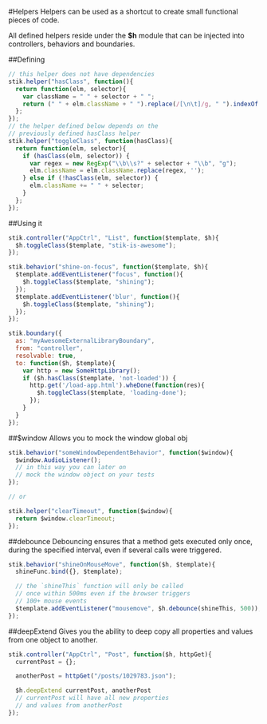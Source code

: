 #Helpers
Helpers can be used as a shortcut to create small functional pieces of code.

All defined helpers reside under the **$h** module that can be injected into controllers, behaviors and boundaries.

##Defining
```javascript
// this helper does not have dependencies
stik.helper("hasClass", function(){
  return function(elm, selector){
    var className = " " + selector + " ";
    return (" " + elm.className + " ").replace(/[\n\t]/g, " ").indexOf(className) > -1;
  };
});
// the helper defined below depends on the
// previously defined hasClass helper
stik.helper("toggleClass", function(hasClass){
  return function(elm, selector){
    if (hasClass(elm, selector)) {
      var regex = new RegExp("\\b\\s?" + selector + "\\b", "g");
      elm.className = elm.className.replace(regex, '');
    } else if (!hasClass(elm, selector)) {
      elm.className += " " + selector;
    }
  };
});
```

##Using it
```javascript
stik.controller("AppCtrl", "List", function($template, $h){
  $h.toggleClass($template, "stik-is-awesome");
});

stik.behavior("shine-on-focus", function($template, $h){
  $template.addEventListener("focus", function(){
    $h.toggleClass($template, "shining");
  });
  $template.addEventListener('blur', function(){
    $h.toggleClass($template, "shining");
  });
});

stik.boundary({
  as: "myAwesomeExternalLibraryBoundary",
  from: "controller",
  resolvable: true,
  to: function($h, $template){
    var http = new SomeHttpLibrary();
    if ($h.hasClass($template, 'not-loaded')) {
      http.get('/load-app.html').wheDone(function(res){
        $h.toggleClass($template, 'loading-done');
      });
    }
  }
});
```


##$window
Allows you to mock the window global obj
```javascript
stik.behavior("someWindowDependentBehavior", function($window){
  $window.AudioListener();
  // in this way you can later on
  // mock the window object on your tests
});

// or

stik.helper("clearTimeout", function($window){
  return $window.clearTimeout;
});
```

##debounce
Debouncing ensures that a method gets executed only once, during the specified interval, even if several calls were triggered.

```javascript
stik.behavior("shineOnMouseMove", function($h, $template){
  shineFunc.bind({}, $template);

  // the `shineThis` function will only be called
  // once within 500ms even if the browser triggers
  // 100+ mouse events
  $template.addEventListener("mousemove", $h.debounce(shineThis, 500));
});
```

##deepExtend
Gives you the ability to deep copy all properties and values from one object to another.

```javascript
stik.controller("AppCtrl", "Post", function($h, httpGet){
  currentPost = {};

  anotherPost = httpGet("/posts/1029783.json");

  $h.deepExtend currentPost, anotherPost
  // currentPost will have all new properties
  // and values from anotherPost
});
```
